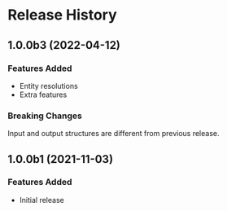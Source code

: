 # Release History

## 1.0.0b3 (2022-04-12)

### Features Added
* Entity resolutions
* Extra features

### Breaking Changes
Input and output structures are different from previous release.

## 1.0.0b1 (2021-11-03)

### Features Added
* Initial release
